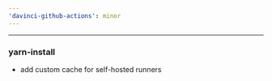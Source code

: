 ```yaml
---
'davinci-github-actions': minor
---
```


---
### yarn-install

- add custom cache for self-hosted runners
